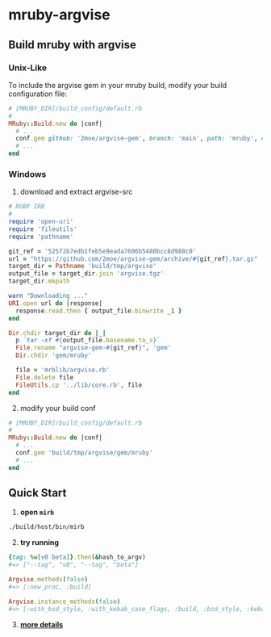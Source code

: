 # mruby-argvise

## Build mruby with argvise

### Unix-Like

To include the argvise gem in your mruby build, modify your build configuration file:

```ruby
# [MRUBY_DIR]/build_config/default.rb
#
MRuby::Build.new do |conf|
  # ...
  conf.gem github: '2moe/argvise-gem', branch: 'main', path: 'mruby', checksum_hash: 'c6be78fa86a7b19abbfb647cb7c2152a62e78ffd'
  # ...
end
```

### Windows

1. download and extract argvise-src

```ruby
# RUBY IRB
#
require 'open-uri'
require 'fileutils'
require 'pathname'

git_ref = '525f2b7edb1feb5e9eada7606b5480bcc8d988c0'
url = "https://github.com/2moe/argvise-gem/archive/#{git_ref}.tar.gz"
target_dir = Pathname 'build/tmp/argvise'
output_file = target_dir.join 'argvise.tgz'
target_dir.mkpath

warn "Downloading ..."
URI.open url do |response|
  response.read.then { output_file.binwrite _1 }
end

Dir.chdir target_dir do |_|
  p `tar -xf #{output_file.basename.to_s}`
  File.rename "argvise-gem-#{git_ref}", 'gem'
  Dir.chdir 'gem/mruby'

  file = 'mrblib/argvise.rb'
  File.delete file
  FileUtils.cp '../lib/core.rb', file
end
```

<!-- markdownlint-disable MD029 -->

2. modify your build conf

```ruby
# [MRUBY_DIR]/build_config/default.rb
#
MRuby::Build.new do |conf|
  # ...
  conf.gem 'build/tmp/argvise/gem/mruby'
  # ...
end
```

## Quick Start

1. **open `mirb`**

```sh
./build/host/bin/mirb
```

2. **try running**

```ruby
{tag: %w[v0 beta]}.then(&hash_to_argv)
#=> ["--tag", "v0", "--tag", "beta"]

Argvise.methods(false)
#=> [:new_proc, :build]

Argvise.instance_methods(false)
#=> [:with_bsd_style, :with_kebab_case_flags, :build, :bsd_style, :kebab_case_flags, :bsd_style=, :kebab_case_flags=]
```

3. [**more details**](../docs/Readme.md)
